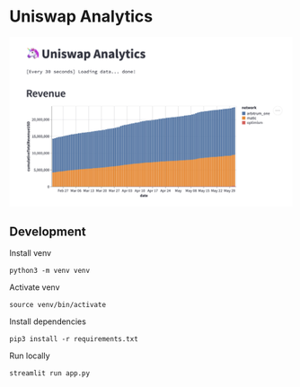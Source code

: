 # Uniswap Analytics

![Uniswap Analytics](../../docs/images/apps/uniswap-analytics.png "Uniswap Analytics")

## Development

Install venv

```
python3 -m venv venv
```

Activate venv

```
source venv/bin/activate
```

Install dependencies

```
pip3 install -r requirements.txt
```

Run locally

```
streamlit run app.py
```
